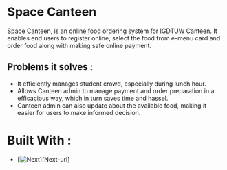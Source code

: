 # Space Canteen

Space Canteen, is an online food ordering system for IGDTUW Canteen. It enables end users to register online, select the food from e-menu card and order food along with making safe online payment. 

## Problems it solves :
- It efficiently manages student crowd, especially during lunch hour.
- Allows Canteen admin to manage payment and order preparation in a efficacious way, which in turn saves time and hassel.
- Canteen admin can also update about the available food, making it easier for users to make informed decision.

# Built With :
* [![Next][Next.js]][Next-url]


<!-- https://www.markdownguide.org/basic-syntax/#reference-style-links -->
[Next.js]: https://img.shields.io/endpoint?label=Flutter&logo=Flutter&style=for-the-badge
